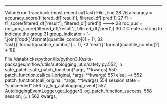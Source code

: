 ---------------------------------------------------------------------------
ValueError                                Traceback (most recent call last)
File <command-425309581680159>, line 28
     26 accuracy = accuracy_score(filtered_df['result'], filtered_df['pred'])
     27 f1 = f1_score(filtered_df['result'], filtered_df['pred'])
---> 28 roc_auc = roc_auc_score(filtered_df['result'], filtered_df['pred'])
     30 # Create a string to indicate the group
     31 group_indicator = '-'.join(['dpd{}'.format(quantile_combo[0] + 1),
     32                             'last{}'.format(quantile_combo[1] + 1),
     33                             'next{}'.format(quantile_combo[2] + 1)])

File /databricks/python/lib/python3.10/site-packages/mlflow/utils/autologging_utils/safety.py:552, in safe_patch.<locals>.safe_patch_function(*args, **kwargs)
    550     patch_function.call(call_original, *args, **kwargs)
    551 else:
--> 552     patch_function(call_original, *args, **kwargs)
    554 session.state = "succeeded"
    556 try_log_autologging_event(
    557     AutologgingEventLogger.get_logger().log_patch_function_success,
    558     session,
   (...)
    562     kwargs,
